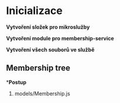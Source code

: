 # Inicializace
**Vytvoření složek pro mikroslužby**

**Vytvoření module pro membership-service**

**Vytvoření všech souborů ve službě**

## Membership tree

***Postup**
1. models/Membership.js